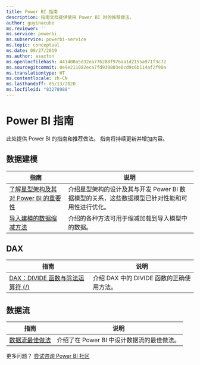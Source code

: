 ```yaml
---
title: Power BI 指南
description: 指南文档提供使用 Power BI 时的推荐做法。
author: guyinacube
ms.reviewer: ''
ms.service: powerbi
ms.subservice: powerbi-service
ms.topic: conceptual
ms.date: 09/27/2019
ms.author: asaxton
ms.openlocfilehash: 441400a5d32ea776288f976aa1d2155a971f3c72
ms.sourcegitcommit: 0e9e211082eca7fd939803e0cd9c6b114af2f90a
ms.translationtype: HT
ms.contentlocale: zh-CN
ms.lasthandoff: 05/13/2020
ms.locfileid: "83278988"
---
```

# <a name="guidance-for-power-bi"></a>Power BI 指南

此处提供 Power BI 的指南和推荐做法。 指南将持续更新并增加内容。

## <a name="data-modeling"></a>数据建模

| 指南 | 说明 |
| --- | --- |
| [了解星型架构及其对 Power BI 的重要性](star-schema.md) | 介绍星型架构的设计及其与开发 Power BI 数据模型的关系，这些数据模型已针对性能和可用性进行优化。 |
| [导入建模的数据缩减方法](import-modeling-data-reduction.md) | 介绍的各种方法可用于缩减加载到导入模型中的数据。 |

## <a name="dax"></a>DAX

| 指南 | 说明 |
| --- | --- |
| [DAX：DIVIDE 函数与除法运算符 (/)](dax-divide-function-operator.md) | 介绍 DAX 中的 DIVIDE 函数的正确使用方法。 |

## <a name="dataflows"></a>数据流

| 指南 | 说明 |
| --- | --- |
| [数据流最佳做法](../transform-model/service-dataflows-best-practices.md) | 介绍了在 Power BI 中设计数据流的最佳做法。 |

更多问题？ [尝试咨询 Power BI 社区](https://community.powerbi.com/)
